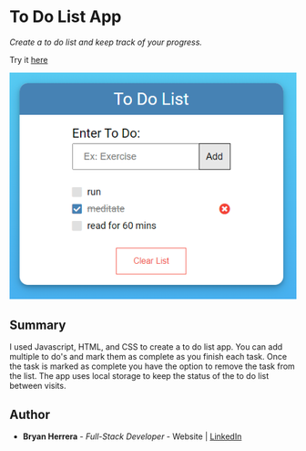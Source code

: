 # To Do List App

*Create a to do list and keep track of your progress.*

Try it [here](https://bcherrera14.github.io/todo-app/)

![To Do List Image](ToDoList.PNG)

## Summary

I used Javascript, HTML, and CSS to create a to do list app. You can add multiple to do's and mark them as complete as you finish each task. Once the task is marked as complete you have the option to remove the task from the list. The app uses local storage to keep the status of the to do list between visits.

## Author

* **Bryan Herrera** - *Full-Stack Developer* - Website | [LinkedIn](https://www.linkedin.com/in/herrerabryan/)  